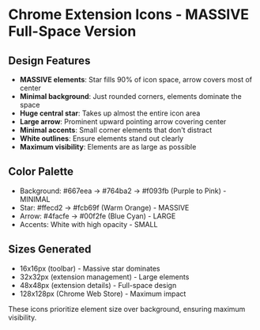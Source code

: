# Chrome Extension Icons - MASSIVE Full-Space Version

## Design Features
- **MASSIVE elements**: Star fills 90% of icon space, arrow covers most of center
- **Minimal background**: Just rounded corners, elements dominate the space
- **Huge central star**: Takes up almost the entire icon area
- **Large arrow**: Prominent upward pointing arrow covering center
- **Minimal accents**: Small corner elements that don't distract
- **White outlines**: Ensure elements stand out clearly
- **Maximum visibility**: Elements are as large as possible

## Color Palette
- Background: #667eea → #764ba2 → #f093fb (Purple to Pink) - MINIMAL
- Star: #ffecd2 → #fcb69f (Warm Orange) - MASSIVE
- Arrow: #4facfe → #00f2fe (Blue Cyan) - LARGE
- Accents: White with high opacity - SMALL

## Sizes Generated
- 16x16px (toolbar) - Massive star dominates
- 32x32px (extension management) - Large elements
- 48x48px (extension details) - Full-space design
- 128x128px (Chrome Web Store) - Maximum impact

These icons prioritize element size over background, ensuring maximum visibility.
